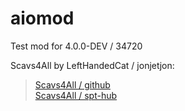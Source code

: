 # aiomod
Test mod for 4.0.0-DEV / 34720

Scavs4All by LeftHandedCat / jonjetjon:  
> [Scavs4All / github](https://github.com/jonjetjon/Scavs4All)  
> [Scavs4All / spt-hub](https://hub.sp-tarkov.com/files/file/2389-scavs-4-all/)  
